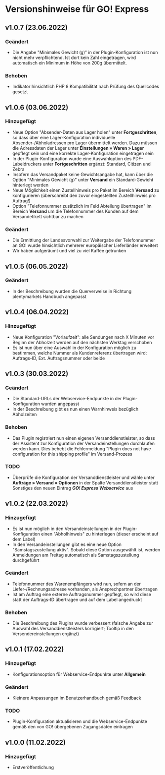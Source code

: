 # Versionshinweise für GO! Express

## v1.0.7 (23.06.2022)

### Geändert
- Die Angabe "Minimales Gewicht (g)" in der Plugin-Konfiguration ist nun nicht mehr verpflichtend. Ist dort kein Zahl eingetragen, wird automatisch ein Minimum in Höhe von 200g übermittelt.

### Behoben
- Indikator hinsichtlich PHP 8 Kompatibilität nach Prüfung des Quellcodes gesetzt

## v1.0.6 (03.06.2022)

### Hinzugefügt
- Neue Option "Absender-Daten aus Lager holen" unter **Fortgeschritten**, so dass über eine Lager-Konfiguration individuelle Absender-/Abholadressen pro Lager übermittelt werden. Dazu müssen die Adressdaten der Lager unter **Einstellungen » Waren » Lager** gepflegt sein und eine korrekte Lager-Konfiguration eingetragen sein
- In der Plugin-Konfiguration wurde eine Auswahloption des PDF-Labeldruckers unter **Fortgeschritten** ergänzt: Standard, Citizen und Zebra
- Insofern das Versandpaket keine Gewichtsangabe hat, kann über die Option "Minimales Gewicht (g)" unter **Versand** ein Standard-Gewicht hinterlegt werden
- Neue Möglichkeit einen Zustellhinweis pro Paket im Bereich **Versand** zu konfigurieren (überschreibt den zuvor eingestellten Zustellhinweis pro Auftrag!)
- Option "Telefonnummer zusätzlich im Feld Abteilung übertragen" im Bereich **Versand** um die Telefonnummer des Kunden auf dem Versandetikett sichtbar zu machen

### Geändert
- Die Ermittlung der Landesvorwahl zur Weitergabe der Telefonnummer an GO! wurde hinsichtlich mehrerer europäischer Lieferländer erweitert
- Wir haben aufgeräumt und viel zu viel Kaffee getrunken

## v1.0.5 (06.05.2022)

### Geändert
- In der Beschreibung wurden die Querverweise in Richtung plentymarkets Handbuch angepasst

## v1.0.4 (06.04.2022)

### Hinzugefügt
- Neue Konfiguration "Vorlaufzeit": alle Sendungen nach X Minuten vor Beginn der Abholzeit werden auf den nächsten Werktag verschoben
- Es ist nun über eine Auswahl in der Konfiguration möglich zu bestimmen, welche Nummer als Kundenreferenz übertragen wird: Auftrags-ID, Ext. Auftragsnummer oder beide

## v1.0.3 (30.03.2022)

### Geändert
- Die Standard-URLs der Webservice-Endpunkte in der Plugin-Konfiguration wurden angepasst
- In der Beschreibung gibt es nun einen Warnhinweis bezüglich Abholzeiten

### Behoben
- Das Plugin registriert nun einen eigenen Versanddienstleister, so dass der Assistent zur Konfiguration der Versandeinstellungen durchlaufen werden kann. Dies behebt die Fehlermeldung "Plugin does not have configuration for this shipping profile" im Versand-Prozess

### TODO
- Überprüfe die Konfiguration der Versanddienstleister und wähle unter **Aufträge » Versand » Optionen** in der Spalte Versanddienstleister statt Sonstiges den neuen Eintrag _**GO! Express Webservice**_  aus

## v1.0.2 (22.03.2022)

### Hinzugefügt
- Es ist nun möglich in den Versandeinstellungen in der Plugin-Konfiguration einen "Abholhinweis" zu hinterlegen (dieser erscheint auf dem Label)
- In den Versandeinstellungen gibt es eine neue Option "Samstagszustellung aktiv". Sobald diese Option ausgewählt ist, werden Anmeldungen am Freitag automatisch als Samstagszustellung durchgeführt

### Geändert
- Telefonnummer des Warenempfängers wird nun, sofern an der Liefer-/Rechnungsadresse vorhanden, als Ansprechpartner übertragen
- Ist am Auftrag eine externe Auftragsnummer gepflegt, so wird diese statt der Auftrags-ID übertragen und auf dem Label angedruckt

### Behoben
- Die Beschreibung des Plugins wurde verbessert (falsche Angabe zur Auswahl des Versanddienstleisters korrigiert; Tooltip in den Versendereinstellungen ergänzt)

## v1.0.1 (17.02.2022)

### Hinzugefügt
- Konfigurationsoption für Webservice-Endpunkte unter **Allgemein**

### Geändert
- Kleinere Anpassungen im Benutzerhandbuch gemäß Feedback

### TODO
- Plugin-Konfiguration aktualisieren und die Webservice-Endpunkte gemäß den von GO! übergebenen Zugangsdaten eintragen

## v1.0.0 (11.02.2022)

### Hinzugefügt
- Erstveröffentlichung
